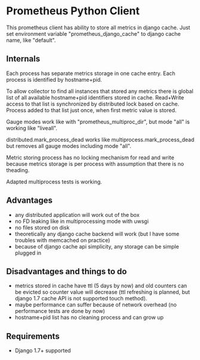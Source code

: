 # Prometheus Python Client

This prometheus client has ability to store all metrics in django cache.
Just set environment variable "prometheus_django_cache" to django cache name, like "default".

## Internals
Each process has separate metrics storage in one cache entry.
Each process is identified by hostname+pid.

To allow collector to find all instances that stored any metrics there is global list of all available hostname+pid identifiers stored in cache. Read+Write access to that list is synchronized by distributed lock based on cache.
Process added to that list just once, when first metric value is stored.

Gauge modes work like with "prometheus_multiproc_dir", but mode "all" is working like "liveall".

distributed.mark_process_dead works like multiprocess.mark_process_dead but removes all gauge modes including mode "all". 

Metric storing process has no locking mechanism for read and write because metrics storage is per process with assumption that there is no theading. 

Adapted multiprocess tests is working.

## Advantages
* any distributed application will work out of the box
* no FD leaking like in multiprocessing mode with uwsgi
* no files stored on disk
* theoretically any django cache backend will work (but I have some troubles with memcached on practice)
* because of django cache api simplicity, any storage can be simple plugged in 

## Disadvantages and things to do
* metrics stored in cache have ttl (5 days by now) and old counters can be evicted so counter value will decrease (ttl refreshing is planned, but django 1.7 cache API is not supported touch method).
* maybe performance can suffer because of network overhead (no performance tests are done by now)
* hostname+pid list has no cleaning process and can grow up

## Requirements
* Django 1.7+ supported